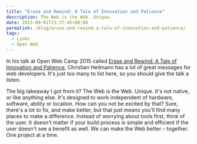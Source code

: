 ```yaml
---
title: "Erase and Rewind: A Tale of Innovation and Patience"
description: The Web is the Web. Unique.
date: 2015-08-01T23:37:45+00:00
permalink: /blog/erase-and-rewind-a-tale-of-innovation-and-patience/
tags:
  - Links
  - Open Web
---
```


In his talk at Open Web Camp 2015 called [Erase and Rewind: A Tale of Innovation and Patience](https://www.youtube.com/watch?v=4WB_ffvIRjQ), Christian Heilmann has a lot of great messages for web developers. It's just too many to list here, so you should give the talk a listen.

The big takeaway I got from it? The Web is the Web. Unique. It's not native, or like anything else. It's designed to work independent of hardware, software, ability or location. How can you not be excited by that? Sure, there's a lot to fix, and make better, but that just means you'll find many places to make a difference. Instead of worrying about tools first, think of the user. It doesn't matter if your build process is simple and efficient if the user doesn't see a benefit as well. We can make the Web better – together. One project at a time.
